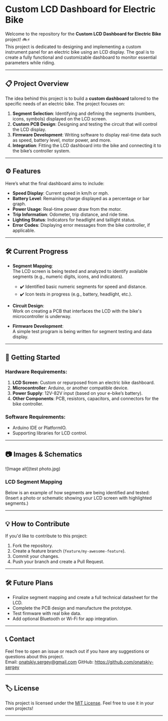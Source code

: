 # Custom LCD Dashboard for Electric Bike

Welcome to the repository for the **Custom LCD Dashboard for Electric Bike** project! 🚲⚡️  
This project is dedicated to designing and implementing a custom instrument panel for an electric bike using an LCD display. The goal is to create a fully functional and customizable dashboard to monitor essential parameters while riding.

---

## 📋 Project Overview

The idea behind this project is to build a **custom dashboard** tailored to the specific needs of an electric bike. The project focuses on:  
1. **Segment Selection**: Identifying and defining the segments (numbers, icons, symbols) displayed on the LCD screen.  
2. **Custom PCB Design**: Designing and testing the circuit that will control the LCD display.  
3. **Firmware Development**: Writing software to display real-time data such as speed, battery level, motor power, and more.  
4. **Integration**: Fitting the LCD dashboard into the bike and connecting it to the bike’s controller system.

---

## ⚙️ Features

Here’s what the final dashboard aims to include:
- **Speed Display**: Current speed in km/h or mph.
- **Battery Level**: Remaining charge displayed as a percentage or bar graph.
- **Power Usage**: Real-time power draw from the motor.
- **Trip Information**: Odometer, trip distance, and ride time.
- **Lighting Status**: Indicators for headlight and taillight status.
- **Error Codes**: Displaying error messages from the bike controller, if applicable.

---

## 🛠 Current Progress

- **Segment Mapping**:  
  The LCD screen is being tested and analyzed to identify available segments (e.g., numeric digits, icons, and indicators).  
  - ✔️ Identified basic numeric segments for speed and distance.
  - ✔️ Icon tests in progress (e.g., battery, headlight, etc.).

- **Circuit Design**:  
  Work on creating a PCB that interfaces the LCD with the bike's microcontroller is underway.

- **Firmware Development**:  
  A simple test program is being written for segment testing and data display.

---

## 🚀 Getting Started

### Hardware Requirements:
1. **LCD Screen**: Custom or repurposed from an electric bike dashboard.
2. **Microcontroller**: Arduino, or another compatible device.
3. **Power Supply**: 12V-82V input (based on your e-bike’s battery).
4. **Other Components**: PCB, resistors, capacitors, and connectors for the bike controller.

### Software Requirements:
- Arduino IDE or PlatformIO.
- Supporting libraries for LCD control.

---
 
## 📷 Images & Schematics

![Image alt](test photo.jpg)



### LCD Segment Mapping
Below is an example of how segments are being identified and tested:  
(Insert a photo or schematic showing your LCD screen with highlighted segments.)

---

## 💡 How to Contribute

If you'd like to contribute to this project:
1. Fork the repository.
2. Create a feature branch (`feature/my-awesome-feature`).
3. Commit your changes.
4. Push your branch and create a Pull Request.

---

## 🛠 Future Plans
- Finalize segment mapping and create a full technical datasheet for the LCD.
- Complete the PCB design and manufacture the prototype.
- Test firmware with real bike data.
- Add optional Bluetooth or Wi-Fi for app integration.

---

## 📞 Contact

Feel free to open an issue or reach out if you have any suggestions or questions about this project.  
Email: onatskiy.sergey@gmail.com 
GitHub: https://github.com/onatskiy-sergey

---

## 🏷 License

This project is licensed under the [MIT License](LICENSE). Feel free to use it in your own projects!

---
